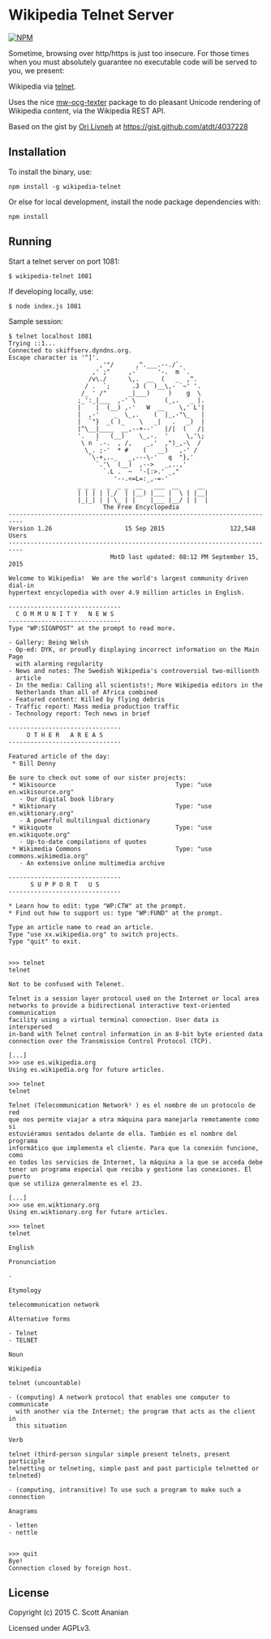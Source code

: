 # Wikipedia Telnet Server
[![NPM][NPM1]][NPM2]

Sometime, browsing over http/https is just too insecure.
For those times when you must absolutely guarantee no executable code
will be served to you, we present:

Wikipedia via [telnet].

Uses the nice [mw-ocg-texter] package to do pleasant Unicode rendering
of Wikipedia content, via the Wikipedia REST API.

Based on the gist by [Ori Livneh] at https://gist.github.com/atdt/4037228

## Installation
To install the binary, use:
```
npm install -g wikipedia-telnet
```

Or else for local development, install the node package dependencies with:
```
npm install
```

## Running

Start a telnet server on port 1081:
```
$ wikipedia-telnet 1081
```

If developing locally, use:
```
$ node index.js 1081
```

Sample session:
```
$ telnet localhost 1081
Trying ::1...
Connected to skiffserv.dyndns.org.
Escape character is '^]'.
                         ,'"/      ,^.___.--./`.
                       ,' ;"     ,-`     '-.  m `.
                      /v\./      \,.  __  (   _  ,^.
                     / .  `;      .J (  )__\,- `~' '.
                    /_ ' /"      _|___)     )    g  \
                   ;_':_|___  ,-' \        (_,.   _ |.
                   |    |  (__) ,-'   W  __    \,' L'|
                   |  ,-'    _  \_,.    (  |_,-"\_   |
                   |  `"}  _( )_    \   _|   .   _)  |
                   |^\__|____  __,--+--'   |/|  (   /|
                   '.   |   (__)    \_,-.  '     \,'\;
                    \ n `.-.  , /,    _,'  ,")_,-\  /
                     \_. ;-'  * #    (   __)   ,-' /
                      `\-+,.._   _,---\-'   q  "},'
                        `.'\  (__)  ,-->   _,..,'
                          `.L .  ~  '-[:>.' _,"
                             '--.<=L=:_,-=-'
                   _ _ _   _  _ _  __   ___  __     __
                   | | | | |_/  | |__) |___ |  \ | |__|
                   |_|_| | | \_ | |    |___ |__/ | |  |
                          The Free Encyclopedia
--------------------------------------------------------------------------
Version 1.26                    15 Sep 2015                  122,548 Users
--------------------------------------------------------------------------
                            MotD last updated: 08:12 PM September 15, 2015

Welcome to Wikipedia!  We are the world's largest community driven dial-in
hypertext encyclopedia with over 4.9 million articles in English.

-------------------------------
  C O M M U N I T Y   N E W S
-------------------------------
Type "WP:SIGNPOST" at the prompt to read more.

- Gallery: Being Welsh
- Op-ed: DYK, or proudly displaying incorrect information on the Main Page
  with alarming regularity
- News and notes: The Swedish Wikipedia's controversial two-millionth
  article
- In the media: Calling all scientists!; More Wikipedia editors in the
  Netherlands than all of Africa combined
- Featured content: Killed by flying debris
- Traffic report: Mass media production traffic
- Technology report: Tech news in brief

-------------------------------
     O T H E R   A R E A S
-------------------------------

Featured article of the day:
 * Bill Denny

Be sure to check out some of our sister projects:
 * Wikisource                                 Type: "use en.wikisource.org"
   - Our digital book library
 * Wiktionary                                 Type: "use en.wiktionary.org"
   - A powerful multilingual dictionary
 * Wikiquote                                  Type: "use en.wikiquote.org"
   - Up-to-date compilations of quotes
 * Wikimedia Commons                          Type: "use commons.wikimedia.org"
   - An extensive online multimedia archive

-------------------------------
      S U P P O R T   U S
-------------------------------

* Learn how to edit: type "WP:CTW" at the prompt.
* Find out how to support us: type "WP:FUND" at the prompt.

Type an article name to read an article.
Type "use xx.wikipedia.org" to switch projects.
Type "quit" to exit.


>>> telnet
telnet

Not to be confused with Telenet.

Telnet is a session layer protocol used on the Internet or local area
networks to provide a bidirectional interactive text-oriented communication
facility using a virtual terminal connection. User data is interspersed
in-band with Telnet control information in an 8-bit byte oriented data
connection over the Transmission Control Protocol (TCP).

[...]
>>> use es.wikipedia.org
Using es.wikipedia.org for future articles.

>>> telnet
telnet

Telnet (Telecommunication Network¹ ) es el nombre de un protocolo de red
que nos permite viajar a otra máquina para manejarla remotamente como si
estuviéramos sentados delante de ella. También es el nombre del programa
informático que implementa el cliente. Para que la conexión funcione, como
en todos los servicios de Internet, la máquina a la que se acceda debe
tener un programa especial que reciba y gestione las conexiones. El puerto
que se utiliza generalmente es el 23.

[...]
>>> use en.wiktionary.org
Using en.wiktionary.org for future articles.

>>> telnet
telnet

English

Pronunciation

-

Etymology

telecommunication network

Alternative forms

- Telnet
- TELNET

Noun

Wikipedia

telnet ‎(uncountable)

- (computing) A network protocol that enables one computer to communicate
  with another via the Internet; the program that acts as the client in
  this situation

Verb

telnet ‎(third-person singular simple present telnets, present participle
telnetting or telneting, simple past and past participle telnetted or
telneted)

- (computing, intransitive) To use such a program to make such a connection

Anagrams

- letten
- nettle


>>> quit
Bye!
Connection closed by foreign host.
```
## License

Copyright (c) 2015 C. Scott Ananian

Licensed under AGPLv3.

[mw-ocg-texter]: https://github.com/wikimedia/mediawiki-extensions-Collection-OfflineContentGenerator-text_renderer
[telnet]:        https://en.wikipedia.org/wiki/Telnet
[Ori Livneh]:    https://github.com/atdt/

[NPM1]: https://nodei.co/npm/wikipedia-telnet.png
[NPM2]: https://nodei.co/npm/wikipedia-telnet/
